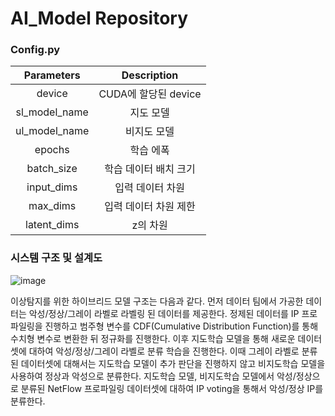 # AI_Model Repository
### Config.py
|    Parameters   |      Description      |
|:---------------:|:---------------------:|
|      device     |  CUDA에 할당된 device |
| sl\_model\_name |       지도 모델       |
| ul\_model\_name |      비지도 모델      |
|      epochs     |       학습 에폭       |
|    batch_size   | 학습 데이터 배치 크기 |
|    input_dims   |    입력 데이터 차원   |
|     max_dims    | 입력 데이터 차원 제한 |
|   latent_dims   |        z의 차원       |

### 시스템 구조 및 설계도
![image](https://github.com/kookmin-sw/capstone-2023-39/assets/66049032/9c91a7f6-a1dd-43e2-96c2-6e6616249bfb)

이상탐지를 위한 하이브리드 모델 구조는 다음과 같다.
먼저 데이터 팀에서 가공한 데이터는 악성/정상/그레이 라벨로 라벨링 된 데이터를 제공한다. 정제된 데이터를 IP 프로파일링을 진행하고 범주형 변수를 CDF(Cumulative Distribution Function)를 통해 수치형 변수로 변환한 뒤 정규화를 진행한다.
 이후 지도학습 모델을 통해 새로운 데이터셋에 대하여 악성/정상/그레이 라벨로 분류 학습을 진행한다. 이때 그레이 라벨로 분류된 데이터셋에 대해서는 지도학습 모델이 추가 판단을 진행하지 않고 비지도학습 모델을 사용하여 정상과 악성으로 분류한다.
 지도학습 모델, 비지도학습 모델에서 악성/정상으로 분류된 NetFlow 프로파일링 데이터셋에 대하여 IP voting을 통해서 악성/정상 IP를 분류한다.
